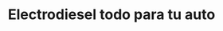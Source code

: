 ---
title: "Electrodiesel todo para tu auto"
url: /ciudad-nueva/electrodiesel-todo-para-tu-auto/
shop: general
---